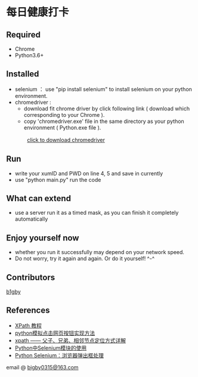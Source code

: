 # 每日健康打卡

## Required
- Chrome
- Python3.6+

## Installed
- selenium ： use "pip install selenium" to install selenium on your python environment.
- chromedriver : 
    - download fit chrome driver by click following link ( download which corresponding to your Chrome ).
    - copy 'chromedriver.exe' file in the same directory as your python environment ( Python.exe file ).

　　　　[click to download chromedriver](http://chromedriver.storage.googleapis.com/index.html)

## Run
- write your xumID and PWD on line 4, 5 and save in currently
- use "python main.py" run the code

## What can extend
- use a server run it as a timed mask, as you can finish it completely automatically

## Enjoy yourself now
- whether you run it successfully may depend on your network speed. 
- Do not worry, try it again and again. Or do it yourself! ^-^

## Contributors
[b1gby](https://github.com/b1gby)

## References
- [XPath 教程](https://www.runoob.com/xpath/xpath-tutorial.html)
- [python模拟点击网页按钮实现方法](https://www.jb51.net/article/181320.htm)
- [xpath —— 父子、兄弟、相邻节点定位方式详解](https://blog.csdn.net/weixin_44090305/article/details/92185565?utm_medium=distribute.pc_relevant_t0.none-task-blog-BlogCommendFromMachineLearnPai2-1.nonecase&depth_1-utm_source=distribute.pc_relevant_t0.none-task-blog-BlogCommendFromMachineLearnPai2-1.nonecase)
- [Python中Selenium模块的使用](https://blog.csdn.net/qq_36119192/article/details/82958734#%E6%8E%A7%E5%88%B6%E6%B5%8F%E8%A7%88%E5%99%A8%E6%93%8D%E4%BD%9C%E7%9A%84%E4%B8%80%E4%BA%9B%E6%96%B9%E6%B3%95%C2%A0)
- [Python Selenium：浏览器弹出框处理](https://blog.csdn.net/kelanmomo/article/details/82886374)

email @ [bigby0315@163.com](bigby0315@163.com)
